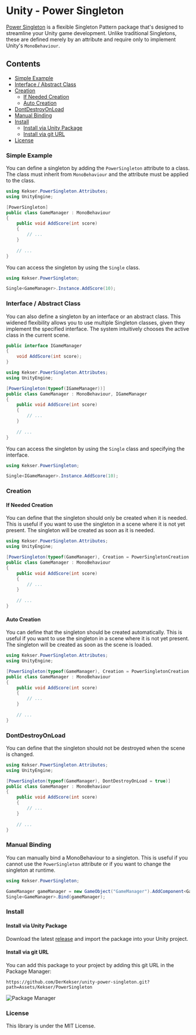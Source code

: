 # Unity - Power Singleton

[Power Singleton](https://github.com/DerKekser/unity-power-singleton) is a flexible Singleton Pattern package that's designed to streamline your Unity game development. Unlike traditional Singletons, these are defined merely by an attribute and require only to implement Unity's `MonoBehaviour`.

## Contents
- [Simple Example](#simple-example)
- [Interface / Abstract Class](#interface--abstract-class)
- [Creation](#creation)
    - [If Needed Creation](#if-needed-creation)
    - [Auto Creation](#auto-creation)
- [DontDestroyOnLoad](#dontdestroyonload)
- [Manual Binding](#manual-binding)
- [Install](#install)
    - [Install via Unity Package](#install-via-unity-package)
    - [Install via git URL](#install-via-git-url)
- [License](#license)

### Simple Example

You can define a singleton by adding the `PowerSingleton` attribute to a class.
The class must inherit from `MonoBehaviour` and the attribute must be applied to the class.

```csharp
using Kekser.PowerSingleton.Attributes;
using UnityEngine;

[PowerSingleton]
public class GameManager : MonoBehaviour
{
    public void AddScore(int score)
    {
        // ...
    }
    
    // ...
}
```
You can access the singleton by using the `Single` class.

```csharp
using Kekser.PowerSingleton;

Single<GameManager>.Instance.AddScore(10);
```
### Interface / Abstract Class

You can also define a singleton by an interface or an abstract class.
This widened flexibility allows you to use multiple Singleton classes, given they implement the specified interface. The system intuitively chooses the active class in the current scene.

```csharp
public interface IGameManager
{
    void AddScore(int score);
}
```
```csharp
using Kekser.PowerSingleton.Attributes;
using UnityEngine;

[PowerSingleton(typeof(IGameManager))]
public class GameManager : MonoBehaviour, IGameManager
{
    public void AddScore(int score)
    {
        // ...
    }
    
    // ...
}
```
You can access the singleton by using the `Single` class and specifying the interface.
```csharp
using Kekser.PowerSingleton;

Single<IGameManager>.Instance.AddScore(10);
```
### Creation

#### If Needed Creation

You can define that the singleton should only be created when it is needed.
This is useful if you want to use the singleton in a scene where it is not yet present.
The singleton will be created as soon as it is needed.

```csharp
using Kekser.PowerSingleton.Attributes;
using UnityEngine;

[PowerSingleton(typeof(GameManager), Creation = PowerSingletonCreation.IfNeeded, CreationName = "GameManager")]
public class GameManager : MonoBehaviour
{
    public void AddScore(int score)
    {
        // ...
    }
    
    // ...
}
```
#### Auto Creation

You can define that the singleton should be created automatically.
This is useful if you want to use the singleton in a scene where it is not yet present.
The singleton will be created as soon as the scene is loaded.

```csharp
using Kekser.PowerSingleton.Attributes;
using UnityEngine;

[PowerSingleton(typeof(GameManager), Creation = PowerSingletonCreation.Always, CreationName = "GameManager")]
public class GameManager : MonoBehaviour
{
    public void AddScore(int score)
    {
        // ...
    }
    
    // ...
}
```
### DontDestroyOnLoad

You can define that the singleton should not be destroyed when the scene is changed.

```csharp
using Kekser.PowerSingleton.Attributes;
using UnityEngine;

[PowerSingleton(typeof(GameManager), DontDestroyOnLoad = true)]
public class GameManager : MonoBehaviour
{
    public void AddScore(int score)
    {
        // ...
    }
    
    // ...
}
```
### Manual Binding

You can manually bind a MonoBehaviour to a singleton.
This is useful if you cannot use the `PowerSingleton` attribute or if you want to change the singleton at runtime.

```csharp
using Kekser.PowerSingleton;

GameManager gameManager = new GameObject("GameManager").AddComponent<GameManager>();
Single<GameManager>.Bind(gameManager);
```
### Install

#### Install via Unity Package

Download the latest [release](https://github.com/DerKekser/unity-power-singleton/releases) and import the package into your Unity project.
#### Install via git URL

You can add this package to your project by adding this git URL in the Package Manager:
```
https://github.com/DerKekser/unity-power-singleton.git?path=Assets/Kekser/PowerSingleton
```
![Package Manager](/Assets/Kekser/Screenshots/package_manager.png)
### License

This library is under the MIT License.